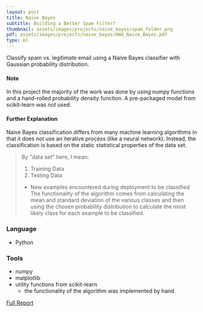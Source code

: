 ```yaml
---
layout: post
title: Naive Bayes
subtitle: Building a Better Spam Filter?
thumbnail: assets/images/projects/naive_bayes/spam_folder.png
pdf: assets/images/projects/naive_bayes/HW4_Naive_Bayes.pdf
type: ml
---
```


Classify spam vs. legitimate email using a Naive Bayes classifier with Gaussian
probability distribution.

#### Note
In this project the majority of the work was done by using numpy functions and a
hand-rolled probability density function. A pre-packaged model from scikit-learn
was *not* used.

#### Further Explanation
Naive Bayes classification differs from many machine learning algorithms in that
it does not use an iterative process (like a neural network). Instead, the
classification is based on the static statistical properties of the data set.
> By "data set" here, I mean:
> 1. Training Data
> 2. Testing Data
>   - New examples encountered during deployment to be classified
The functionality of the algorithm comes from calculating the mean and standard
deviation of the various classes and then using the chosen probability
distribution to calculate the most likely class for each example to be
classified.


### Language
- Python

### Tools
- numpy
- matplotlib
- utility functions from scikit-learn
  - the functionality of the algorithm was implemented by hand

[Full Report](/assets/images/projects/naive_bayes/HW4_Naive_Bayes.pdf)

